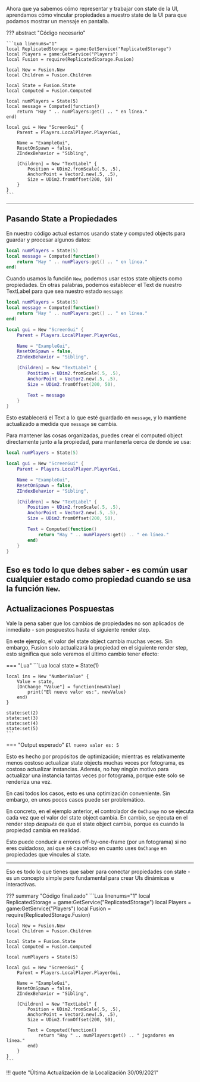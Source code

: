 Ahora que ya sabemos cómo representar y trabajar con state de la UI, aprendamos 
cómo vincular propiedades a nuestro state de la UI para que podamos mostrar un 
mensaje en pantalla.

??? abstract "Código necesario"

	```Lua linenums="1"
	local ReplicatedStorage = game:GetService("ReplicatedStorage")
	local Players = game:GetService("Players")
	local Fusion = require(ReplicatedStorage.Fusion)

	local New = Fusion.New
	local Children = Fusion.Children

	local State = Fusion.State
	local Computed = Fusion.Computed

	local numPlayers = State(5)
	local message = Computed(function()
		return "Hay " .. numPlayers:get() .. " en línea."
	end)

	local gui = New "ScreenGui" {
		Parent = Players.LocalPlayer.PlayerGui,

		Name = "ExampleGui",
		ResetOnSpawn = false,
		ZIndexBehavior = "Sibling",

		[Children] = New "TextLabel" {
			Position = UDim2.fromScale(.5, .5),
			AnchorPoint = Vector2.new(.5, .5),
			Size = UDim2.fromOffset(200, 50)
		}
	}
	```

-----

## Pasando State a Propiedades

En nuestro código actual estamos usando state y computed objects para guardar 
y procesar algunos datos:

```Lua linenums="11"
local numPlayers = State(5)
local message = Computed(function()
	return "Hay " .. numPlayers:get() .. " en línea."
end)
```

Cuando usamos la función `New`, podemos usar estos state objects como propiedades. 
En otras palabras, podemos establecer el Text de nuestro TextLabel para que sea 
nuestro estado `message`:

```Lua linenums="11" hl_lines="18"
local numPlayers = State(5)
local message = Computed(function()
	return "Hay " .. numPlayers:get() .. " en línea."
end)

local gui = New "ScreenGui" {
	Parent = Players.LocalPlayer.PlayerGui,

	Name = "ExampleGui",
	ResetOnSpawn = false,
	ZIndexBehavior = "Sibling",

	[Children] = New "TextLabel" {
		Position = UDim2.fromScale(.5, .5),
		AnchorPoint = Vector2.new(.5, .5),
		Size = UDim2.fromOffset(200, 50),

		Text = message
	}
}
```

Esto establecerá el Text a lo que esté guardado en `message`, y lo mantiene 
actualizado a medida que `message` se cambia.

Para mantener las cosas organizadas, puedes crear el computed object directamente 
junto a la propiedad, para mantenerla cerca de donde se usa:

```Lua linenums="11" hl_lines="15-17"
local numPlayers = State(5)

local gui = New "ScreenGui" {
	Parent = Players.LocalPlayer.PlayerGui,

	Name = "ExampleGui",
	ResetOnSpawn = false,
	ZIndexBehavior = "Sibling",

	[Children] = New "TextLabel" {
		Position = UDim2.fromScale(.5, .5),
		AnchorPoint = Vector2.new(.5, .5),
		Size = UDim2.fromOffset(200, 50),

		Text = Computed(function()
			return "Hay " .. numPlayers:get() .. " en línea."
		end)
	}
}
```

Eso es todo lo que debes saber - es común usar cualquier estado como propiedad 
cuando se usa la función `New`.
-----

## Actualizaciones Pospuestas

Vale la pena saber que los cambios de propiedades no son aplicados de inmediato - 
son pospuestos hasta el siguiente render step.

En este ejemplo, el valor del state object cambia muchas veces. Sin embargo, 
Fusion solo actualizará la propiedad en el siguiente render step, esto significa 
que solo veremos el último cambio tener efecto:

=== "Lua"
	```Lua
	local state = State(1)

	local ins = New "NumberValue" {
		Value = state,
		[OnChange "Value"] = function(newValue)
			print("El nuevo valor es:", newValue)
		end)
	}

	state:set(2)
	state:set(3)
	state:set(4)
	state:set(5)
	```
=== "Output esperado"
	```
	El nuevo valor es: 5
	```

Esto es hecho por propósitos de optimización; mientras es relativamente menos costoso 
actualizar state objects muchas veces por fotograma, es costoso actualizar instancias. 
Además, no hay ningún motivo para actualizar una instancia tantas veces por fotograma, 
porque este solo se renderiza una vez.

En casi todos los casos, esto es una optimización conveniente. Sin embargo, en 
unos pocos casos puede ser problemático.

En concreto, en el ejemplo anterior, el controlador de `OnChange` no se ejecuta 
cada vez que el valor del state object cambia. En cambio, se ejecuta en el render 
step *después* de que el state object cambia, porque es cuando la propiedad cambia 
en realidad.

Esto puede conducir a errores off-by-one-frame (por un fotograma) si no eres 
cuidadoso, así que sé cauteloso en cuanto uses `OnChange` en propiedades que 
vincules al state.

-----

Eso es todo lo que tienes que saber para conectar propiedades con state - es un 
concepto simple pero fundamental para crear UIs dinámicas e interactivas.

??? summary "Código finalizado"
	```Lua linenums="1"
	local ReplicatedStorage = game:GetService("ReplicatedStorage")
	local Players = game:GetService("Players")
	local Fusion = require(ReplicatedStorage.Fusion)

	local New = Fusion.New
	local Children = Fusion.Children

	local State = Fusion.State
	local Computed = Fusion.Computed

	local numPlayers = State(5)

	local gui = New "ScreenGui" {
		Parent = Players.LocalPlayer.PlayerGui,

		Name = "ExampleGui",
		ResetOnSpawn = false,
		ZIndexBehavior = "Sibling",

		[Children] = New "TextLabel" {
			Position = UDim2.fromScale(.5, .5),
			AnchorPoint = Vector2.new(.5, .5),
			Size = UDim2.fromOffset(200, 50),

			Text = Computed(function()
				return "Hay " .. numPlayers:get() .. " jugadores en línea."
			end)
		}
	}
	```

!!! quote "Última Actualización de la Localización 30/09/2021"
